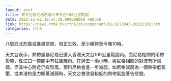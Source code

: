 ```yaml
---
layout: post
title: 天文台指尼格已進入天文台100公里範圍
date: 2022-11-02 19:54:39.000000000 +08:00
link: https://news.rthk.hk/rthk/ch/component/k2/1673943-20221102.htm
categories: rthk
---
```


八號西北烈風或暴風信號，現正生效，至少維持至今晚10時。

天文台表示，熱帶風暴尼格已進入香港天文台100公里範圍內。受尼格相關的雨帶影響，珠江口一帶間中有狂風驟雨。在過去一兩小時，與尼格相關的對流有所減弱，但其中心附近仍有烈風。預料尼格會進一步減弱，如尼格減弱為一個熱帶低氣壓，或本港的風力顯著減弱時，天文台會改發較低的熱帶氣旋警告信號。

